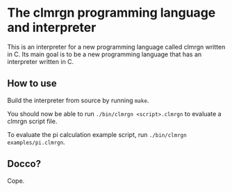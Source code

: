 # The clmrgn programming language and interpreter
This is an interpreter for a new programming language called clmrgn written in C. Its main goal is to be a new programming language that has an interpreter written in C.

## How to use
Build the interpreter from source by running `make`.

You should now be able to run `./bin/clmrgn <script>.clmrgn` to evaluate a clmrgn script file.

To evaluate the pi calculation example script, run `./bin/clmrgn examples/pi.clmrgn`.

## Docco?
Cope.
